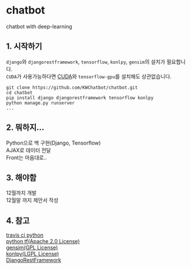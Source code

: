 # chatbot
chatbot with deep-learning

## 1. 시작하기
`django`와 `djangorestframework`, `tensorflow`, `konlpy`, `gensim`의 설치가 필요합니다.  
`CUDA`가 사용가능하다면 [CUDA](https://www.tensorflow.org/install/gpu)와 `tensorflow-gpu`를 설치해도 상관없습니다.
```
git clone https://github.com/KWChatbot/chatbot.git  
cd chatbot  
pip install django djangorestframework tensorflow konlpy  
python manage.py runserver  
...
```
  
## 2. 뭐하지...
Python으로 백 구현(Django, Tensorflow)  
AJAX로 데이터 전달  
Front는 마음대로..  
  
## 3. 해야함
12월까지 개발  
12월말 까지 제안서 작성  
  
## 4. 참고
[travis ci python](https://github.com/travis-ci/travis-ci/issues/9815)  
[python tf(Apache 2.0 License)](https://www.slideshare.net/healess/python-tensorflow-ai-chatbot)  
[gensim(GPL License)](https://radimrehurek.com/gensim/)  
[konlpy(LGPL License)](http://konlpy.org/ko/latest/)  
[DjangoRestFramework](https://www.django-rest-framework.org/tutorial/quickstart/)  